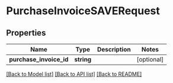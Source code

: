 # PurchaseInvoiceSAVERequest

## Properties
Name | Type | Description | Notes
------------ | ------------- | ------------- | -------------
**purchase_invoice_id** | **string** |  | [optional] 

[[Back to Model list]](../README.md#documentation-for-models) [[Back to API list]](../README.md#documentation-for-api-endpoints) [[Back to README]](../README.md)


